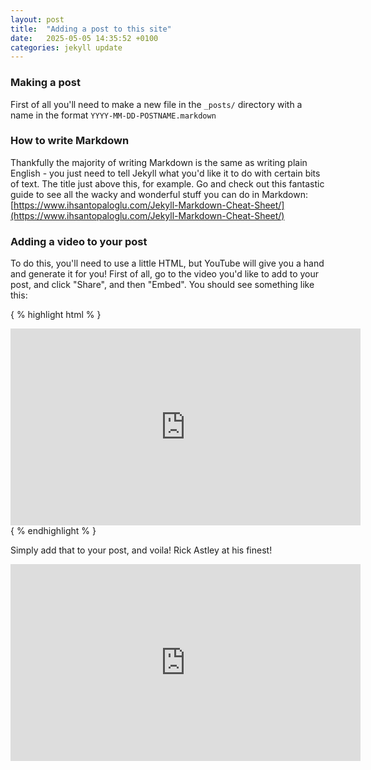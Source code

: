 ```yaml
---
layout: post
title:  "Adding a post to this site"
date:   2025-05-05 14:35:52 +0100
categories: jekyll update
---
```


### Making a post 
First of all you'll need to make a new file in the `_posts/` directory with a name in the format `YYYY-MM-DD-POSTNAME.markdown`

### How to write Markdown
Thankfully the majority of writing Markdown is the same as writing plain English - you just need to tell Jekyll what you'd like it to do with certain bits of text. The title just above this, for example. Go and check out this fantastic guide to see all the wacky and wonderful stuff you can do in Markdown: [https://www.ihsantopaloglu.com/Jekyll-Markdown-Cheat-Sheet/](https://www.ihsantopaloglu.com/Jekyll-Markdown-Cheat-Sheet/)

### Adding a video to your post 
To do this, you'll need to use a little HTML, but YouTube will give you a hand and generate it for you! First of all, go to the video you'd like to add to your post, and click "Share", and then "Embed". You should see something like this:  

{ % highlight html % }
<iframe width="560" height="315" 
    src="https://www.youtube.com/embed/dQw4w9WgXcQ?si=ZbBBfRSoe3b_dfsF" 
    title="YouTube video player" frameborder="0" 
    allow="accelerometer; autoplay; clipboard-write; encrypted-media; gyroscope; picture-in-picture; web-share" 
    referrerpolicy="strict-origin-when-cross-origin" allowfullscreen>
</iframe>
{ % endhighlight % }

Simply add that to your post, and voila! Rick Astley at his finest!

<iframe width="560" height="315" src="https://www.youtube.com/embed/dQw4w9WgXcQ?si=ZbBBfRSoe3b_dfsF" title="YouTube video player" frameborder="0" allow="accelerometer; autoplay; clipboard-write; encrypted-media; gyroscope; picture-in-picture; web-share" referrerpolicy="strict-origin-when-cross-origin" allowfullscreen></iframe>
